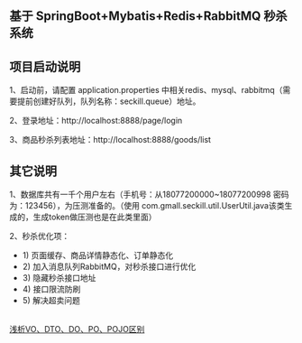 ## 基于 SpringBoot+Mybatis+Redis+RabbitMQ 秒杀系统

## 项目启动说明

1、启动前，请配置 application.properties 中相关redis、mysql、rabbitmq（需要提前创建好队列，队列名称：seckill.queue）地址。

2、登录地址：http://localhost:8888/page/login   

3、商品秒杀列表地址：http://localhost:8888/goods/list

## 其它说明

1、数据库共有一千个用户左右（手机号：从18077200000~18077200998 密码为：123456），为压测准备的。（使用 com.gmall.seckill.util.UserUtil.java该类生成的，生成token做压测也是在此类里面）

2、秒杀优化项：
<ul>
    <li> 1) 页面缓存、商品详情静态化、订单静态化 </li>
    <li> 2) 加入消息队列RabbitMQ，对秒杀接口进行优化 </li>
    <li> 3) 隐藏秒杀接口地址 </li>
    <li> 4) 接口限流防刷 </li>
    <li> 5) 解决超卖问题 </li>
</ul>

<br/>
<a href="https://blog.csdn.net/JokerLJG/article/details/119656022">浅析VO、DTO、DO、PO、POJO区别</a>
